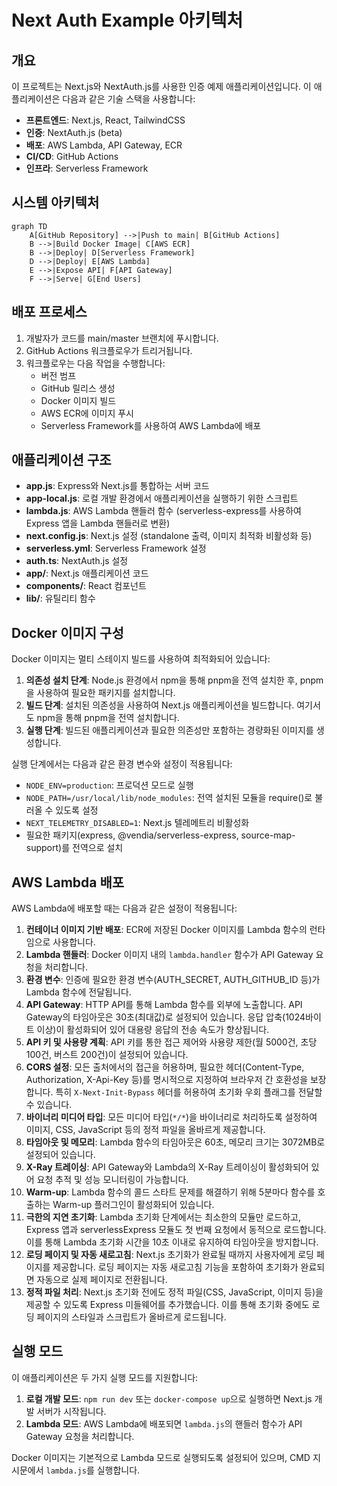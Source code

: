 # Next Auth Example 아키텍처

## 개요

이 프로젝트는 Next.js와 NextAuth.js를 사용한 인증 예제 애플리케이션입니다. 이 애플리케이션은 다음과 같은 기술 스택을 사용합니다:

- **프론트엔드**: Next.js, React, TailwindCSS
- **인증**: NextAuth.js (beta)
- **배포**: AWS Lambda, API Gateway, ECR
- **CI/CD**: GitHub Actions
- **인프라**: Serverless Framework

## 시스템 아키텍처

```mermaid
graph TD
    A[GitHub Repository] -->|Push to main| B[GitHub Actions]
    B -->|Build Docker Image| C[AWS ECR]
    B -->|Deploy| D[Serverless Framework]
    D -->|Deploy| E[AWS Lambda]
    E -->|Expose API| F[API Gateway]
    F -->|Serve| G[End Users]
```

## 배포 프로세스

1. 개발자가 코드를 main/master 브랜치에 푸시합니다.
2. GitHub Actions 워크플로우가 트리거됩니다.
3. 워크플로우는 다음 작업을 수행합니다:
   - 버전 범프
   - GitHub 릴리스 생성
   - Docker 이미지 빌드
   - AWS ECR에 이미지 푸시
   - Serverless Framework를 사용하여 AWS Lambda에 배포

## 애플리케이션 구조

- **app.js**: Express와 Next.js를 통합하는 서버 코드
- **app-local.js**: 로컬 개발 환경에서 애플리케이션을 실행하기 위한 스크립트
- **lambda.js**: AWS Lambda 핸들러 함수 (serverless-express를 사용하여 Express 앱을 Lambda 핸들러로 변환)
- **next.config.js**: Next.js 설정 (standalone 출력, 이미지 최적화 비활성화 등)
- **serverless.yml**: Serverless Framework 설정
- **auth.ts**: NextAuth.js 설정
- **app/**: Next.js 애플리케이션 코드
- **components/**: React 컴포넌트
- **lib/**: 유틸리티 함수

## Docker 이미지 구성

Docker 이미지는 멀티 스테이지 빌드를 사용하여 최적화되어 있습니다:

1. **의존성 설치 단계**: Node.js 환경에서 npm을 통해 pnpm을 전역 설치한 후, pnpm을 사용하여 필요한 패키지를 설치합니다.
2. **빌드 단계**: 설치된 의존성을 사용하여 Next.js 애플리케이션을 빌드합니다. 여기서도 npm을 통해 pnpm을 전역 설치합니다.
3. **실행 단계**: 빌드된 애플리케이션과 필요한 의존성만 포함하는 경량화된 이미지를 생성합니다.

실행 단계에서는 다음과 같은 환경 변수와 설정이 적용됩니다:
- `NODE_ENV=production`: 프로덕션 모드로 실행
- `NODE_PATH=/usr/local/lib/node_modules`: 전역 설치된 모듈을 require()로 불러올 수 있도록 설정
- `NEXT_TELEMETRY_DISABLED=1`: Next.js 텔레메트리 비활성화
- 필요한 패키지(express, @vendia/serverless-express, source-map-support)를 전역으로 설치

## AWS Lambda 배포

AWS Lambda에 배포할 때는 다음과 같은 설정이 적용됩니다:

1. **컨테이너 이미지 기반 배포**: ECR에 저장된 Docker 이미지를 Lambda 함수의 런타임으로 사용합니다.
2. **Lambda 핸들러**: Docker 이미지 내의 `lambda.handler` 함수가 API Gateway 요청을 처리합니다.
3. **환경 변수**: 인증에 필요한 환경 변수(AUTH_SECRET, AUTH_GITHUB_ID 등)가 Lambda 함수에 전달됩니다.
4. **API Gateway**: HTTP API를 통해 Lambda 함수를 외부에 노출합니다. API Gateway의 타임아웃은 30초(최대값)로 설정되어 있습니다. 응답 압축(1024바이트 이상)이 활성화되어 있어 대용량 응답의 전송 속도가 향상됩니다.
5. **API 키 및 사용량 계획**: API 키를 통한 접근 제어와 사용량 제한(월 5000건, 초당 100건, 버스트 200건)이 설정되어 있습니다.
6. **CORS 설정**: 모든 출처에서의 접근을 허용하며, 필요한 헤더(Content-Type, Authorization, X-Api-Key 등)를 명시적으로 지정하여 브라우저 간 호환성을 보장합니다. 특히 `X-Next-Init-Bypass` 헤더를 허용하여 초기화 우회 플래그를 전달할 수 있습니다.
6. **바이너리 미디어 타입**: 모든 미디어 타입(`*/*`)을 바이너리로 처리하도록 설정하여 이미지, CSS, JavaScript 등의 정적 파일을 올바르게 제공합니다.
7. **타임아웃 및 메모리**: Lambda 함수의 타임아웃은 60초, 메모리 크기는 3072MB로 설정되어 있습니다.
7. **X-Ray 트레이싱**: API Gateway와 Lambda의 X-Ray 트레이싱이 활성화되어 있어 요청 추적 및 성능 모니터링이 가능합니다.
8. **Warm-up**: Lambda 함수의 콜드 스타트 문제를 해결하기 위해 5분마다 함수를 호출하는 Warm-up 플러그인이 활성화되어 있습니다.
9. **극한의 지연 초기화**: Lambda 초기화 단계에서는 최소한의 모듈만 로드하고, Express 앱과 serverlessExpress 모듈도 첫 번째 요청에서 동적으로 로드합니다. 이를 통해 Lambda 초기화 시간을 10초 이내로 유지하여 타임아웃을 방지합니다.
10. **로딩 페이지 및 자동 새로고침**: Next.js 초기화가 완료될 때까지 사용자에게 로딩 페이지를 제공합니다. 로딩 페이지는 자동 새로고침 기능을 포함하여 초기화가 완료되면 자동으로 실제 페이지로 전환됩니다.
10. **정적 파일 처리**: Next.js 초기화 전에도 정적 파일(CSS, JavaScript, 이미지 등)을 제공할 수 있도록 Express 미들웨어를 추가했습니다. 이를 통해 초기화 중에도 로딩 페이지의 스타일과 스크립트가 올바르게 로드됩니다.

## 실행 모드

이 애플리케이션은 두 가지 실행 모드를 지원합니다:

1. **로컬 개발 모드**: `npm run dev` 또는 `docker-compose up`으로 실행하면 Next.js 개발 서버가 시작됩니다.
2. **Lambda 모드**: AWS Lambda에 배포되면 `lambda.js`의 핸들러 함수가 API Gateway 요청을 처리합니다.

Docker 이미지는 기본적으로 Lambda 모드로 실행되도록 설정되어 있으며, CMD 지시문에서 `lambda.js`를 실행합니다.
